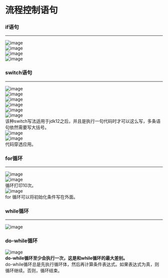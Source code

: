 # 流程控制语句
### if语句 
***  
![image](https://user-images.githubusercontent.com/96570699/199902823-3ebb765a-e565-4f9d-8932-5727c1fa28dd.png)  
![image](https://user-images.githubusercontent.com/96570699/199904968-0f03606b-a479-4e7a-8713-0de4b72ab54a.png)  
![image](https://user-images.githubusercontent.com/96570699/199909774-40cad00a-3211-4ddd-a969-22a5b9ee92fa.png)  
![image](https://user-images.githubusercontent.com/96570699/199909862-ab5b5ec5-9d21-4ef8-bb88-a18194ba1304.png)  


### switch语句
***  
![image](https://user-images.githubusercontent.com/96570699/199919781-1f5955c1-50ce-4884-b990-15f76fddd846.png)  
![image](https://user-images.githubusercontent.com/96570699/199920313-7918d2dc-54cb-4576-839d-ffa5297854d8.png)  
![image](https://user-images.githubusercontent.com/96570699/199920463-ef966cb6-bb3c-4639-b64f-4be91af39859.png)  
![image](https://user-images.githubusercontent.com/96570699/199923037-1feea5cb-fbb9-453e-9da7-cb740115d992.png)  
![image](https://user-images.githubusercontent.com/96570699/199924819-fd812e5a-ceb0-456c-8c12-3ff1490a4961.png)  
![image](https://user-images.githubusercontent.com/96570699/199926437-5b417f72-c285-4fd0-b968-6aa7caa9ef4b.png)  
该种switch写法适用于jdk12之后，并且是执行一句代码时才可以这么写，多条语句依然需要写大括号。  
![image](https://user-images.githubusercontent.com/96570699/199943331-6fe92d75-e688-44d1-8552-2434ddf09486.png)   
![image](https://user-images.githubusercontent.com/96570699/199928079-70b9a8fb-2e0e-4ca1-a756-60fb516dec74.png)  
代码穿透应用。  


### for循环
***  
![image](https://user-images.githubusercontent.com/96570699/199931358-c73d0deb-78be-4324-a170-4a1aaf51f0a1.png)  
![image](https://user-images.githubusercontent.com/96570699/199931641-ac53688f-6027-4220-b62e-7e8395af78e5.png)  
循环打印10次。  
![image](https://user-images.githubusercontent.com/96570699/200513259-14b6a575-fa1e-4a5c-8896-57f0336fa738.png)  
for 循环可以将初始化条件写在外面。  


### while循环
***  
![image](https://user-images.githubusercontent.com/96570699/200512464-01e102a6-74d4-4afe-9fe6-38953259f337.png)  


### do-while循环
![image](https://user-images.githubusercontent.com/96570699/215429679-8aa54930-c5d2-4883-a694-b8d1234eac7a.png)  
**do-while循环至少会执行一次，这是和while循环的最大差别。**     
do-while循环总是先执行循环体，然后再计算条件表达式。如果表达式为真，则循环继续。否则，循环结束。   





